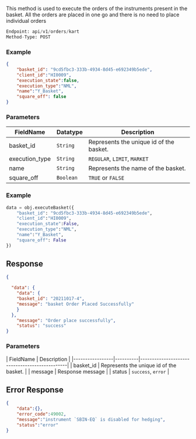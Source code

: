 <!-- ## Execute Basket Order -->
This method is used to execute the orders of the instruments present in the basket. All the orders are placed in one go and there is no need to place individual orders

```python
Endpoint: api/v1/orders/kart
Method-Type: POST
```

### Example
```json
{
    "basket_id": "9cd5fbc3-333b-4934-8d45-e692349b5ede",
    "client_id":"HI0009",
    "execution_state":false,
    "execution_type":"NML",
    "name":"Y_Basket",
    "square_off": false
}
```

### Parameters
| FieldName       | Datatype | Description                                   |
|-----------------|----------|-----------------------------------------------|
| basket_id       | `String`   | Represents the unique id of the basket.      |
| execution_type  | `String`   | `REGULAR`, `LIMIT`, `MARKET`                       |
| name            | `String`   | Represents the name of the basket.           |
| square_off      | `Boolean`  | `TRUE` or `FALSE`                                 |


### Example
```python
data = obj.executeBasket({
    "basket_id": "9cd5fbc3-333b-4934-8d45-e692349b5ede",
    "client_id":"HI0009",
    "execution_state":False,
    "execution_type":"NML",
    "name":"Y_Basket",
    "square_off": False
})
```


## Response
```json
{

  "data": {
    "data": {
    "basket_id": "20211017-4",
    "message": "basket Order Placed Successfully"
    }
  },
    "message": "Order place successfully",
    "status": "success"
}
```

### Parameters
| FieldName       |  Description                                   |
|-----------------|----------|-----------------------------------------------|
| basket_id       |  Represents the unique id of the basket.      |
| message         |   Response message                      |
| status            |      `success`, `error`       |


## Error Response
```json
{
    "data":{},
    "error_code":49002,
    "message":"instrument `SBIN-EQ` is disabled for hedging",
    "status":"error"
}
```